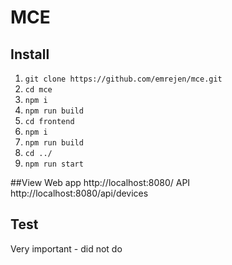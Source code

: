 # MCE

## Install

1.  `git clone https://github.com/emrejen/mce.git`
2.  `cd mce`
3.  `npm i`
4.  `npm run build`
5.  `cd frontend`
6.  `npm i`
7.  `npm run build`
8.  `cd ../`
9.  `npm run start`

##View
Web app
http://localhost:8080/
API
http://localhost:8080/api/devices

## Test

Very important - did not do
